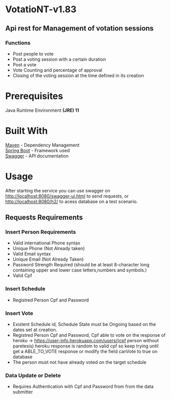 # VotatioNT-v1.83
 
 ## Api rest for Management of votation sessions
 ### Functions
 * Post people to vote
 * Post a voting session with a certain duration
 * Post a vote
 * Vote Counting and percentage of approval
 * Closing of the voting session at the time defined in its creation

 
 
 # Prerequisites
 Java Runtime Environment **(JRE) 11**

# Built With

[Maven](https://maven.apache.org/) - Dependency Management\
[Spring Boot](https://spring.io/) - Framework used\
[Swagger](https://swagger.io/) - API documentation

# Usage

After starting the service you can use swagger on [http://localhost:8080/swagger-ui.html](http://localhost:8080/swagger-ui.html) to send requests,
or [http://localhost:8080/h2/](http://localhost:8080/h2/) to acess database on a test scenario.

## Requests Requirements 

### Insert Person Requirements
* Valid international Phone syntax
* Unique Phone (Not Already taken)
* Valid Email syntax
* Unique Email (Not Already Taken)
* Password Strength Required (should be at least 8-character long containing upper and lower case letters,numbers and symbols.)
* Valid Cpf

### Insert Schedule
* Registred Person Cpf and Password

### Insert Vote
* Existent Schedule id, Schedule State must be Ongoing based on the dates set at creation. 
* Registred Person Cpf and Password, Cpf able to vote on the response of heroku -> https://user-info.herokuapp.com/users/(cpf person without paretesis) heroku                      response is random to valid cpf so keep trying until get a ABLE_TO_VOTE response or modify the field canVote to true on database
* The person must not have already voted on the target schedule

### Data Update or Delete
* Requires Authentication with Cpf and Password from from the data submitter
